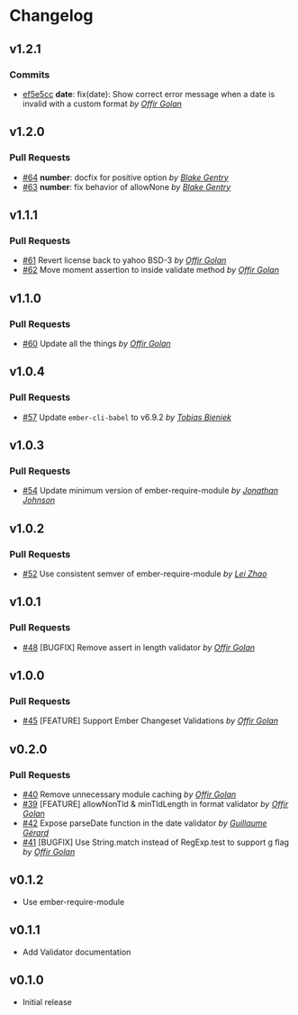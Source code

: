 Changelog
=========

## v1.2.1

### Commits

- [ef5e5cc](https://github.com/offirgolan/ember-validators/commit/ef5e5cc4cebdbed58cf48073d2c12557716bbaa5) **date**: fix(date): Show correct error message when a date is invalid with a custom format  *by [Offir Golan](https://github.com/offirgolan)*

## v1.2.0

### Pull Requests

- [#64](https://github.com/offirgolan/ember-validators/pull/64) **number**: docfix for positive option  *by [Blake Gentry](https://github.com/bgentry)*
- [#63](https://github.com/offirgolan/ember-validators/pull/63) **number**: fix behavior of allowNone  *by [Blake Gentry](https://github.com/bgentry)*

## v1.1.1

### Pull Requests

- [#61](https://github.com/offirgolan/ember-validators/pull/61)  Revert license back to yahoo BSD-3  *by [Offir Golan](https://github.com/offirgolan)*
- [#62](https://github.com/offirgolan/ember-validators/pull/62)  Move moment assertion to inside validate method  *by [Offir Golan](https://github.com/offirgolan)*

## v1.1.0

### Pull Requests

- [#60](https://github.com/offirgolan/ember-validators/pull/60)  Update all the things  *by [Offir Golan](https://github.com/offirgolan)*

## v1.0.4

### Pull Requests

- [#57](https://github.com/offirgolan/ember-validators/pull/57)  Update `ember-cli-babel` to v6.9.2  *by [Tobias Bieniek](https://github.com/Turbo87)*

## v1.0.3

### Pull Requests

- [#54](https://github.com/offirgolan/ember-validators/pull/54)  Update minimum version of ember-require-module  *by [Jonathan Johnson](https://github.com/jrjohnson)*

## v1.0.2

### Pull Requests

- [#52](https://github.com/offirgolan/ember-validators/pull/52)  Use consistent semver of ember-require-module  *by [Lei Zhao](https://github.com/leizhao4)*

## v1.0.1

### Pull Requests

- [#48](https://github.com/offirgolan/ember-validators/pull/48)  [BUGFIX] Remove assert in length validator  *by [Offir Golan](https://github.com/offirgolan)*

## v1.0.0

### Pull Requests

- [#45](https://github.com/offirgolan/ember-validators/pull/45)  [FEATURE] Support Ember Changeset Validations  *by [Offir Golan](https://github.com/offirgolan)*

## v0.2.0

### Pull Requests

- [#40](https://github.com/offirgolan/ember-validators/pull/40)  Remove unnecessary module caching  *by [Offir Golan](https://github.com/offirgolan)*
- [#39](https://github.com/offirgolan/ember-validators/pull/39)  [FEATURE] allowNonTld & minTldLength in format validator  *by [Offir Golan](https://github.com/offirgolan)*
- [#42](https://github.com/offirgolan/ember-validators/pull/42)  Expose parseDate function in the date validator  *by [Guillaume Gérard](https://github.com/GreatWizard)*
- [#41](https://github.com/offirgolan/ember-validators/pull/41)  [BUGFIX] Use String.match instead of RegExp.test to support g flag  *by [Offir Golan](https://github.com/offirgolan)*

## v0.1.2

- Use ember-require-module

## v0.1.1

- Add Validator documentation

## v0.1.0

  - Initial release
